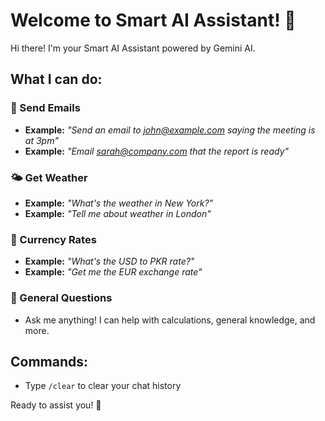 <!-- # Welcome to Chainlit! 🚀🤖

Hi there, Developer! 👋 We're excited to have you on board. Chainlit is a powerful tool designed to help you prototype, debug and share applications built on top of LLMs.

## Useful Links 🔗

- **Documentation:** Get started with our comprehensive [Chainlit Documentation](https://docs.chainlit.io) 📚
- **Discord Community:** Join our friendly [Chainlit Discord](https://discord.gg/k73SQ3FyUh) to ask questions, share your projects, and connect with other developers! 💬

We can't wait to see what you create with Chainlit! Happy coding! 💻😊

## Welcome screen

To modify the welcome screen, edit the `chainlit.md` file at the root of your project. If you do not want a welcome screen, just leave this file empty. -->

# Welcome to Smart AI Assistant! 🤖

Hi there! I'm your Smart AI Assistant powered by Gemini AI.

## What I can do:

### 📧 Send Emails
- **Example:** *"Send an email to john@example.com saying the meeting is at 3pm"*
- **Example:** *"Email sarah@company.com that the report is ready"*

### 🌤️ Get Weather
- **Example:** *"What's the weather in New York?"*
- **Example:** *"Tell me about weather in London"*

### 💱 Currency Rates
- **Example:** *"What's the USD to PKR rate?"*
- **Example:** *"Get me the EUR exchange rate"*

### 🧮 General Questions
- Ask me anything! I can help with calculations, general knowledge, and more.

## Commands:
- Type `/clear` to clear your chat history

Ready to assist you! 🚀

